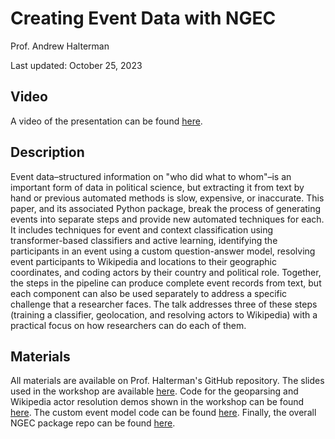 # Creating Event Data with NGEC

Prof. Andrew Halterman

Last updated: October 25, 2023

## Video

A video of the presentation can be found [here](https://umd.box.com/s/ddwvdohch4qo41cz0n3l59t7396hzcyl).

## Description

Event data–structured information on "who did what to whom"–is an important form of data in political science, but extracting it from text by hand or previous automated methods is slow, expensive, or inaccurate. This paper, and its associated Python package, break the process of generating events into separate steps and provide new automated techniques for each. It includes techniques for event and context classification using transformer-based classifiers and active learning, identifying the participants in an event using a custom question-answer model, resolving event participants to Wikipedia and locations to their geographic coordinates, and coding actors by their country and political role. Together, the steps in the pipeline can produce complete event records from text, but each component can also be used separately to address a specific challenge that a researcher faces. The talk addresses three of these steps (training a classifier, geolocation, and resolving actors to Wikipedia) with a practical focus on how researchers can do each of them.

## Materials

All materials are available on Prof. Halterman's GitHub repository. The slides used in the workshop are available [here](https://github.com/ahalterman/NGEC/blob/main/examples/NGEC_pres.pdf). Code for the geoparsing and Wikipedia actor resolution demos shown in the workshop can be found [here](https://github.com/ahalterman/NGEC/tree/main/examples). The custom event model code can be found [here](https://github.com/ahalterman/NGEC/tree/main/setup/train_classifiers). Finally, the overall NGEC package repo can be found [here](https://github.com/ahalterman/NGEC/tree/main).
